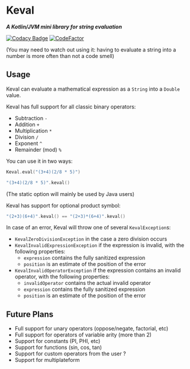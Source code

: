 # Keval

***A Kotlin/JVM mini library for string evaluation***

[![Codacy Badge](https://app.codacy.com/project/badge/Grade/0161eb0c1caa473cbb7f7e7f375e50c6)](https://www.codacy.com/gh/notKamui/Keval/dashboard?utm_source=github.com&amp;utm_medium=referral&amp;utm_content=notKamui/Keval&amp;utm_campaign=Badge_Grade)
[![CodeFactor](https://www.codefactor.io/repository/github/notkamui/keval/badge)](https://www.codefactor.io/repository/github/notkamui/keval)

(You may need to watch out using it:
having to evaluate a string into a number is more often than not a code smell)

## Usage

Keval can evaluate a mathematical expression as a `String` into a `Double` value.

Keval has full support for all classic binary operators:

- Subtraction `-`
- Addition `+`
- Multiplication `*`
- Division `/`
- Exponent `^`
- Remainder (mod) `%`

You can use it in two ways:

```Kotlin
Keval.eval("(3+4)(2/8 * 5)")

"(3+4)(2/8 * 5)".keval()
```

(The static option will mainly be used by Java users)

Keval has support for optional product symbol:

```Kotlin
"(2+3)(6+4)".keval() == "(2+3)*(6+4)".keval()
```

In case of an error, Keval will throw one of several `KevalException`s:

- `KevalZeroDivisionException` in the case a zero division occurs
- `KevalInvalidExpressionException` if the expression is invalid, with the following properties:
    - `expression` contains the fully sanitized expression
    - `position` is an estimate of the position of the error
- `KevalInvalidOperatorException` if the expression contains an invalid operator, with the following properties:
    - `invalidOperator` contains the actual invalid operator
    - `expression` contains the fully sanitized expression
    - `position` is an estimate of the position of the error

## Future Plans

- Full support for unary operators (oppose/negate, factorial, etc)
- Full support for operators of variable arity (more than 2)
- Support for constants (PI, PHI, etc)
- Support for functions (sin, cos, tan)
- Support for custom operators from the user ?
- Support for multiplateform

